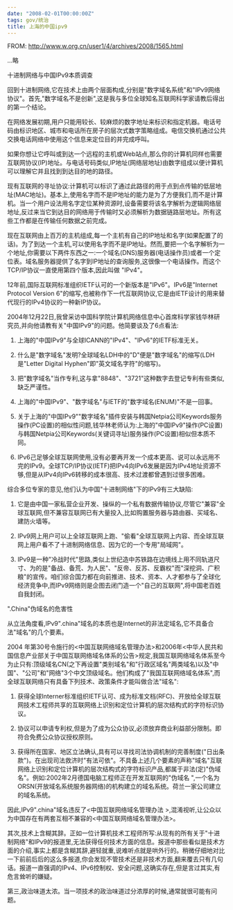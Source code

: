 ```yaml
---
date: "2008-02-01T00:00:00Z"
tags: gov/统治
title: 上海的中国ipv9
---
```


FROM: http://www.w.org.cn/user1/4/archives/2008/1565.html

...略

十进制网络与中国IPv9本质调查

回到十进制网络,它在技术上由两个层面构成,分别是"数字域名系统"和"IPv9网络协议"。首先,"数字域名不是创新",这是我与多位全球知名互联网科学家请教后得出的第一个结论。

在网络发展初期,用户只能用较长、较麻烦的数字地址来标识和指定机器。电话号码由标识地区、城市和电话所在房子的层次式数字策略组成。电信交换机通过公共交换电话网络中使用这个信息来定位目的并完成呼叫。

如果你想让它呼叫或到达一个远程的主机或Web站点,那么你的计算机同样也需要互联网协议(IP)地址。与电话号码类似,IP地址(网络层地址)由数字组成以便计算机可以理解它并且找到到达目的地的路径。

现有互联网的寻址协议:计算机可以标识了通过此路径的用于点到点传输的低层地址(MAC地址)。基本上,使用名字而不是IP地址的能力是为了方便我们,而不是计算机。当一个用户设法用名字定位某种资源时,设备需要将该名字解析为逻辑网络层地址,反过来当它到达目的网络用于传输时又必须解析为数据链路层地址。所有这些工作都是在传输任何数据之前完成。

现在互联网由上百万的主机组成,每一个主机有自己的IP地址和名字(如果配置了的话)。为了到达一个主机,可以使用名字而不是IP地址。然而,要把一个名字解析为一个地址,你需要以下两件东西之一:一个域名(DNS)服务器(电话操作员)或者一个定位表。域名服务器提供了名字到IP地址的查询服务,这很像一个电话操作。而这个TCP/IP协议一直使用第四个版本,因此叫做 "IPv4"。

12年前,国际互联网标准组织IETF认可的一个新版本是"IPv6"。IPv6是"Internet Protocol Version 6"的缩写,也被称作下一代互联网协议,它是由IETF设计的用来替代现行的IPv4协议的一种新IP协议。

2004年12月22日,我曾采访中国科学院计算机网络信息中心首席科学家钱华林研究员,并向他请教有关"中国IPv9"的问题。他简要谈及了6点看法:

1. 上海的"中国IPv9"与全球ICANN的"IPv4"、"IPv6"的IETF标准无关。

2. 什么是"数字域名"发明?全球域名LDH中的"D"便是"数字域名"的缩写(LDH是"Letter Digital Hyphen"即"英文域名字符"的缩写)。

3. 把"数字域名"当作专利,这与拿"8848"、"3721"这种数字去登记专利有些类似,缺乏严谨性。

4. 上海的"中国IPv9"、"数字域名"与IETF的"数字域名(ENUM)"不是一回事。

5. 关于上海的"中国IPv9""数字域名"插件安装与韩国Netpia公司Keywords服务操作(PC设置)的相似性问题,钱华林老师认为:上海的"中国IPv9"操作(PC设置)与韩国Netpia公司Keywords(关键词寻址)服务操作(PC设置)相似但本质不同。

6. IPv6己足够全球互联网使用,没有必要再开发一个成本更高、说可以永远用不完的IPv9。全球TCP/IP协议(IETF)把IPv4向IPv6发展是因为IPv4地址资源不够,但是从IPv4向IPv6转移的成本很高、技术过渡都曾遇到过很多困难。

综合多位专家的意见,他们认为中国"十进制网络"下的IPv9有三大缺陷:

1. 它是由中国一家私营企业开发、操纵的一个私有数据传输协议,尽管它"兼容"全球互联网,但不兼容互联网已有大量投入,比如购置服务器与路由器、买域名、建防火墙等。

2. IPv9网上用户可以上全球互联网上跑、"偷看"全球互联网上内容、而全球互联网上用户看不了十进制网络信息、因为它的一个专用"局域网"。

3. IPv9是一种"冷战时代"思路,类似上世纪造中苏铁路在边境线上用不同轨道尺寸、为的是"备战、备荒、为人民"、"反帝、反苏、反霸权"而"深挖洞、广积粮"的宣传。咱们综合国力都在向前推进、技术、资本、人才都参与了全球化经济竞争中,而IPv9网络则是企图去闭门造一个"自己的互联网",将中国老百姓自我封闭。

".China"伪域名的危害性

从立法角度看,IPv9".china"域名的本质也是Internet的非法定域名,它不具备合法"域名"的几个要素。

2004 年第30号令施行的<中国互联网络域名管理办法>和2006年<中华人民共和国信息产业部关于中国互联网络域名体系的公告>规定,我国互联网络域名体系至今为止只有:顶级域名CN(之下再设置"类别域名"和"行政区域名"两类域名)以及"中国"、"公司"和"网络"3个中文顶级域名。他们构成了"我国互联网络域名体系",而全球互联网络只有具备下列技术、政策条件才能叫做合法"域名":

1. 获得全球Interner标准组织IETF认可、成为标准文档(RFC)、开放给全球互联网技术工程师共享的互联网络上识别和定位计算机的层次结构式的字符标识协议。

2. 协议可以申请专利权,但是为了成为公众协议,必须放弃商业利益部分限制。即符合免费公众协议授权原则。

3. 获得所在国家、地区立法确认,具有可以寻找司法协调机制的完善制度("日出条款")。在出现司法救济时"有法可依"。不具备上述几个要素的声称"域名"互联网络上识别和定位计算机的层次结构式的字符标识产品,都属于非法(定)"伪域名"。例如:2002年2月德国电脑工程师正在开发互联网的"伪域名 ",一个名为ORSN(开放域名系统服务器网络)的机构建立的域名系统。荷兰一家公司建立的域名系统。

因此,IPv9".china"域名违反了<中国互联网络域名管理办法 >,混淆视听,让公众以为中国存在有两套互相不兼容的<中国互联网络域名管理办法>。

其次,技术上含糊其辞。正如一位计算机技术工程师所写:从现有的所有关于"十进制网络"和IPv9的报道里,无法获得任何技术方面的信息。报道中那些看似是技术方面的介绍,事实上都是含糊其辞,避轻就重,说难听点就是哄外行的。稍微仔细地对比一下前前后后的这么多报道,你会发现不管技术还是非技术方面,翻来覆去只有几句话。报道一直强调的IPv4、IPv6控制权、安全问题,这确实存在,但是言过其实,有危言耸听的嫌疑。
 
第三,政治味道太浓。当一项技术的政治味道过分浓厚的时候,通常就很可能有问题。
